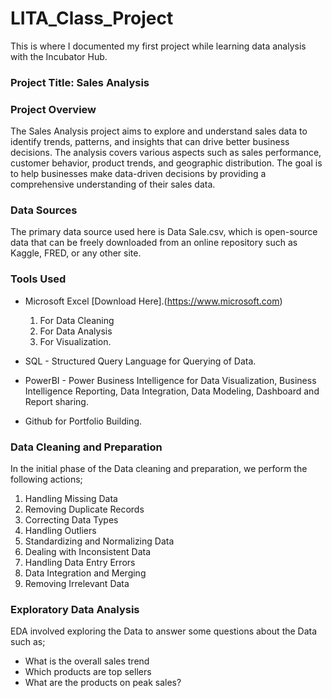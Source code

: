 # LITA_Class_Project

This is where I documented my first project while learning data analysis with the Incubator Hub.

### Project Title: Sales Analysis

### Project Overview

The Sales Analysis project aims to explore and understand sales data to identify trends, patterns, and insights that can drive better business decisions. The analysis covers various aspects such as sales performance, customer behavior, product trends, and geographic distribution. The goal is to help businesses make data-driven decisions by providing a comprehensive understanding of their sales data.

### Data Sources

The primary data source used here is Data Sale.csv, which is open-source data that can be freely downloaded from an online repository such as Kaggle, FRED, or any other site.

### Tools Used
- Microsoft Excel [Download Here].(https://www.microsoft.com)
    1. For Data Cleaning
    2. For Data Analysis
    3. For Visualization.
      
- SQL - Structured Query Language for Querying of Data.
- PowerBI - Power Business Intelligence for Data Visualization, Business Intelligence Reporting, Data Integration, Data Modeling, Dashboard and Report sharing.
- Github for Portfolio Building.

### Data Cleaning and Preparation

In the initial phase of the Data cleaning and preparation, we perform the following actions;
  1. Handling Missing Data
  2. Removing Duplicate Records
  3. Correcting Data Types
  4. Handling Outliers
  5. Standardizing and Normalizing Data
  6. Dealing with Inconsistent Data
  7. Handling Data Entry Errors
  8. Data Integration and Merging
  9. Removing Irrelevant Data

### Exploratory Data Analysis
EDA involved exploring the Data to answer some questions about the Data such as;
- What is the overall sales trend
- Which products are top sellers
- What are the products on peak sales?




